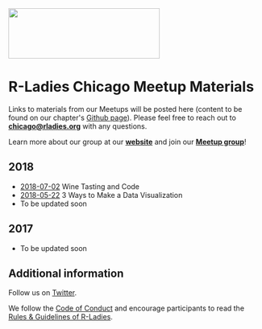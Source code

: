 <img src="https://github.com/rladies/starter-kit/blob/master/logo/R-LadiesGlobal_RBG_online_LogoWithText_Horizontal.png" data-canonical-src="https://github.com/rladies/starter-kit/blob/master/logo/R-LadiesGlobal_RBG_online_LogoWithText_Horizontal.png" width="300" height="100" />

# R-Ladies Chicago Meetup Materials

Links to materials from our Meetups will be posted here (content to be found on our chapter's [Github page](https://github.com/rladies-chicago)). Please feel free to reach out to **chicago@rladies.org** with any questions.

Learn more about our group at our **[website](https://rladieschicago.org/)** and join our **[Meetup group](https://www.meetup.com/rladies-chicago/)**! 

## 2018

* [2018-07-02](https://github.com/rladies-chicago/2018-07-02-wine-tasting) Wine Tasting and Code 
* [2018-05-22](https://github.com/rladies-chicago/May_2018_Data_Visualization) 3 Ways to Make a Data Visualization
* To be updated soon

## 2017
* To be updated soon

## Additional information

Follow us on [Twitter](https://twitter.com/RLadiesChicago).

We follow the [Code of Conduct](https://github.com/rladies/starter-kit/wiki/Code-of-Conduct) and encourage participants to read the [Rules & Guidelines of R-Ladies](https://github.com/rladies/starter-kit/blob/master/R-Ladies_RulesGuidelines.pdf).